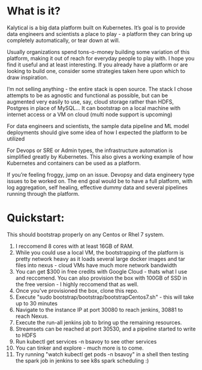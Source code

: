 What is it?
==========
Kalytical is a big data platform built on Kubernetes. It’s goal is to provide data engineers and scientists a place to play - a platform they can bring up completely automatically, or tear down at will.  

Usually organizations spend tons-o-money building some variation of this platform, making it out of reach for everyday people to play with. I hope you find it useful and at least interesting. If you already have a platform or are looking to build one, consider some strategies taken here upon which to draw inspiration.  

I’m not selling anything - the entire stack is open source. The stack I chose attempts to be as agnostic and functional as possible, but can be augmented very easily to use, say, cloud storage rather than HDFS, Postgres in place of MySQL... It can bootstrap on a local machine with internet access or a VM on cloud (multi node support is upcoming)  

For data engineers and scientists, the sample data pipeline and ML model deployments should give some idea of how I expected the platform to be utilized  

For Devops or SRE or Admin types, the infrastructure automation is simplified greatly by Kubernetes. This also gives a working example of how Kubernetes and containers can be used as a platform.  

If you’re feeling froggy, jump on an issue. Devopsy and data engineery type issues to be worked on. The end goal would be to have a full platform, with log aggregation, self healing, effective dummy data and several pipelines running through the platform.

Quickstart:
==========
This should bootstrap properly on any Centos or Rhel 7 system.

1. I reccomend 8 cores with at least 16GB of RAM.  
2. While you could use a local VM, the bootstrapping of the platform is pretty network heavy as it loads several large docker images and tar files into nexus - cloud VMs have much more network bandwidth  
3. You can get $300 in free credits with Google Cloud - thats what I use and reccomend. You can also provision the box with 100GB of SSD in the free version - I highly reccomend that as well.  
4. Once you've provisioned the box, clone this repo.  
5. Execute  "sudo bootstrap/bootstrap/bootstrapCentos7.sh" - this will take up to 30 minutes  
6. Navigate to the instance IP at port 30080 to reach jenkins, 30881 to reach Nexus.  
7. Execute the run-all jenkins job to bring up the remaining resources.  
8. Streamsets can be reached at port 30530, and a pipeline started to write to HDFS  
9. Run kubectl get services -n bsavoy to see other services  
10. You can tinker and explore - much more is to come.   
11. Try running "watch kubectl get pods -n bsavoy" in a shell then testing the spark job in jenkins to see k8s spark scheduling :)  

